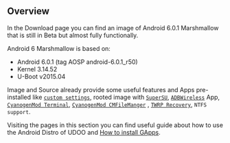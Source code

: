 ## Overview

In the Download page you can find an image of Android 6.0.1 Marshmallow that is still in Beta but almost fully functionally.

Android 6 Marshmallow is based on:

 * Android 6.0.1 (tag AOSP android-6.0.1_r50)
 * Kernel 3.14.52
 * U-Boot v2015.04

Image and Source already provide some useful features and Apps pre-installed like [`custom settings`](http://www.udoo.org/docs-neo/Cookbook_Android/UDOO_Android_Settings.html), rooted image with [`SuperSU`](http://forum.xda-developers.com/showthread.php?t=1538053), [`ADBWireless`](https://play.google.com/store/apps/details?id=siir.es.adbWireless&referrer=utm_source%3Dandroidcentral%26utm_medium%3Dblog%26utm_campaign%3Dbloglink) App, [`CyanogenMod Terminal`](https://github.com/CyanogenMod/android_packages_apps_Terminal),  [`CyanogenMod CMFileManger`](https://github.com/CyanogenMod/android_packages_apps_CMFileManager) , [`TWRP Recovery`](https://twrp.me/), `NTFS support`.

Visiting the pages in this section you can find useful guide about how to use the Android Distro of UDOO and [How to install GApps](http://www.udoo.org/docs-neo/Cookbook_Android/How_To_Install_Gapps_On_UDOO_Running_Android.html).

